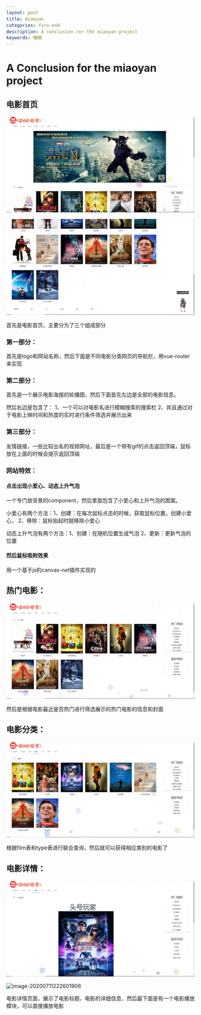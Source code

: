 ```yaml
---
layout: post
title: miaoyan
categories: fore-end
description: A conclusion ror the miaoyan project
keywords: 喵眼
---
```


# A Conclusion for the miaoyan project

## 电影首页

![image-20200711222117905](/assets/img/image-20200711222117905.png)

![image-20200711222146472](/assets/img/image-20200711222146472.png)

首先是电影首页，主要分为了三个组成部分

### 第一部分：

首先是logo和网站名称，然后下面是不同电影分类网页的导航栏，用vue-router来实现

### 第二部分：

首先是一个展示电影海报的轮播图，然后下面首先左边是全部的电影信息。

然后右边是包含了：
1、一个可以对电影名进行模糊搜索的搜索栏
2、并且通过对于电影上映时间和热度的实时进行条件筛选并展示出来

### 第三部分：

友情链接，一些比较出名的视频网址，最后是一个带有gif的点击返回顶端，鼠标放在上面的时候会提示返回顶端

### 网站特效：

#### 点击出现小爱心、动态上升气泡

一个专门放背景的component，然后里面包含了小爱心和上升气泡的图案。

小爱心有两个方法：1、创建：在每次鼠标点击的时候，获取鼠标位置，创建小爱心，
								   2、移除：鼠标抬起时就移除小爱心

动态上升气泡有两个方法：1、创建：在随机位置生成气泡
											   2、更新：更新气泡的位置

#### 然后鼠标吸附效果

用一个基于js的canvas-net插件实现的

## 热门电影：

![image-20200711222231303](/assets/img/image-20200711222231303.png)

然后是根据电影最近是否热门进行筛选展示的热门电影的信息和封面

## 电影分类：

![image-20200711222455250](/assets/img/image-20200711222455250.png)

根据film表和type表进行联合查询，然后就可以获得相应类别的电影了

## 电影详情：

![image-20200711222542910](/assets/img/image-20200711222542910.png)

![image-20200711222601906](C/assets/img/image-20200711222601906.png)

电影详情页面，展示了电影标题、电影的详细信息、然后最下面是有一个电影播放模块，可以直接播放电影